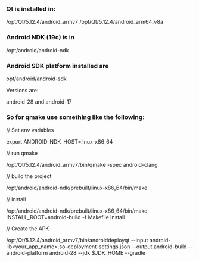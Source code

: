 ### Qt is installed in:

/opt/Qt/5.12.4/android_armv7
/opt/Qt/5.12.4/android_arm64_v8a

### Android NDK (19c) is in

/opt/android/android-ndk

### Android SDK platform installed are

opt/android/android-sdk

Versions are:

android-28 and android-17

### So for qmake use something like the following:

// Set env variables

export ANDROID_NDK_HOST=linux-x86_64

// run qmake

/opt/Qt/5.12.4/android_armv7/bin/qmake -spec android-clang

// build the project

/opt/android/android-ndk/prebuilt/linux-x86_64/bin/make

// install

/opt/android/android-ndk/prebuilt/linux-x86_64/bin/make INSTALL_ROOT=android-build -f Makefile install

// Create the APK

/opt/Qt/5.12.4/android_armv7/bin/androiddeployqt --input android-lib<your_app_name>.so-deployment-settings.json --output android-build --android-platform android-28 --jdk $JDK_HOME --gradle
